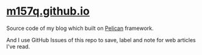 # [m157q.github.io](https://m157q.github.io)  
  
Source code of my blog which built on [Pelican](https://github.com/getpelican/pelican) framework.  
  
And I use GitHub Issues of this repo to save, label and note for web articles I've read.  

